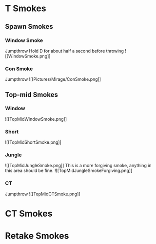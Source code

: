# T Smokes
## Spawn Smokes
### Window Smoke
Jumpthrow
Hold D for about half a second before throwing
![[WindowSmoke.png]]
### Con Smoke
Jumpthrow
![[Pictures/Mirage/ConSmoke.png]]
## Top-mid Smokes
### Window
![[TopMidWindowSmoke.png]]
### Short
![[TopMidShortSmoke.png]]
### Jungle
![[TopMidJungleSmoke.png]]
This is a more forgiving smoke, anything in this area should be fine.
![[TopMidJungleSmokeForgiving.png]]
### CT
Jumpthrow
![[TopMidCTSmoke.png]]
# CT Smokes
# Retake Smokes